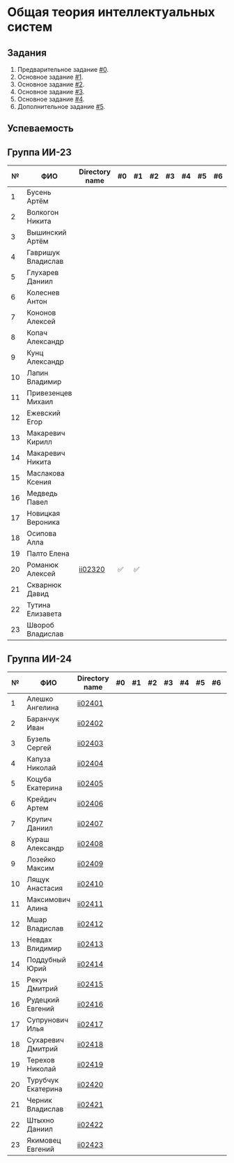 # Общая теория интеллектуальных систем

## Задания

1. Предварительное задание [#0](./tasks/task_00/readme.md).
2. Основное задание [#1](./tasks/task_01/readme.md).
3. Основное задание [#2](./tasks/task_02/readme.md).
4. Основное задание [#3](./tasks/task_03/readme.md).
5. Основное задание [#4](./tasks/task_04/readme.md).
6. Дополнительное задание [#5](./tasks/task_05/readme.md).

## Успеваемость

## Группа ИИ-23
| №  | ФИО                          | Directory name                    | #0 | #1  | #2 | #3 | #4 | #5 | #6 | #7 | Рейтинг | Доклад |
|----|------------------------------|-----------------------------------|----|-----|----|----|----|----|----|----|---------|--------|
| 1  | Бусень Артём                 |                                   |    |     |    |    |    |    |    |    |         |        |
| 2  | Волкогон Никита              |                                   |    |     |    |    |    |    |    |    |         |        |
| 3  | Вышинский Артём              |                                   |    |     |    |    |    |    |    |    |         |        |
| 4  | Гавришук Владислав           |                                   |    |     |    |    |    |    |    |    |         |        |
| 5  | Глухарев Даниил              |                                   |    |     |    |    |    |    |    |    |         |        |
| 6  | Колеснев Антон               |                                   |    |     |    |    |    |    |    |    |         |        |
| 7  | Кононов Алексей              |                                   |    |     |    |    |    |    |    |    |         |        |
| 8  | Копач Александр              |                                   |    |     |    |    |    |    |    |    |         |        |
| 9  | Кунц Александр               |                                   |    |     |    |    |    |    |    |    |         |        |
| 10 | Лапин Владимир               |                                   |    |     |    |    |    |    |    |    |         |        |
| 11 | Привезенцев Михаил           |                                   |    |     |    |    |    |    |    |    |         |        |
| 12 | Ежевский Егор                |                                   |    |     |    |    |    |    |    |    |         |        |
| 13 | Макаревич Кирилл             |                                   |    |     |    |    |    |    |    |    |         |        |
| 14 | Макаревич Никита             |                                   |    |     |    |    |    |    |    |    |         |        |
| 15 | Маслакова Ксения             |                                   |    |     |    |    |    |    |    |    |         |        |
| 16 | Медведь Павел                |                                   |    |     |    |    |    |    |    |    |         |        |
| 17 | Новицкая Вероника            |                                   |    |     |    |    |    |    |    |    |         |        |
| 18 | Осипова Алла                 |                                   |    |     |    |    |    |    |    |    |         |        |
| 19 | Палто Елена                  |                                   |    |     |    |    |    |    |    |    |         |        |
| 20 | Романюк Алексей              |[ii02320](trunk/ii02320)           | ✅ | ✅ |    |    |    |    |    |    |        8|        |
| 21 | Скварнюк Давид               |                                   |    |     |    |    |    |    |    |    |         |        |
| 22 | Тутина Елизавета             |                                   |    |     |    |    |    |    |    |    |         |        |
| 23 | Швороб Владислав             |                                   |    |     |    |    |    |    |    |    |         |        |

## Группа ИИ-24

| №  | ФИО                         | Directory name               | #0 | #1 | #2 | #3 | #4 | #5 | #6 | #7 | Рейтинг | Доклад        |
|----|-----------------------------|------------------------------|----|----|----|----|----|----|----|----|---------|--------------|
| 1  | Алешко Ангелина             | [ii02401](trunk/ii02401)     |    |    |    |    |    |    |    |    |         |              |
| 2  | Баранчук Иван               | [ii02402](trunk/ii02402)     |    |    |    |    |    |    |    |    |         |              |
| 3  | Бузель Сергей               | [ii02403](trunk/ii02403)     |    |    |    |    |    |    |    |    |         |              |
| 4  | Капуза Николай              | [ii02404](trunk/ii02404)     |    |    |    |    |    |    |    |    |         |              |
| 5  | Коцуба Екатерина            | [ii02405](trunk/ii02405)     |    |    |    |    |    |    |    |    |         |              |
| 6  | Крейдич Артем               | [ii02406](trunk/ii02406)     |    |    |    |    |    |    |    |    |         |              |
| 7  | Крупич Даниил               | [ii02407](trunk/ii02407)     |    |    |    |    |    |    |    |    |         |              |
| 8  | Кураш Александр             | [ii02408](trunk/ii02408)     |    |    |    |    |    |    |    |    |         |              |
| 9  | Лозейко Максим              | [ii02409](trunk/ii02409)     |    |    |    |    |    |    |    |    |         |              |
| 10 | Лящук Анастасия             | [ii02410](trunk/ii02410)     |    |    |    |    |    |    |    |    |         |              |
| 11 | Максимович Алина            | [ii02411](trunk/ii02411)     |    |    |    |    |    |    |    |    |         |              |
| 12 | Мшар Владислав              | [ii02412](trunk/ii02412)     |    |    |    |    |    |    |    |    |         |              |
| 13 | Невдах Влидимир             | [ii02413](trunk/ii02413)     |    |    |    |    |    |    |    |    |         |              |
| 14 | Поддубный Юрий              | [ii02414](trunk/ii02414)     |    |    |    |    |    |    |    |    |         |              |
| 15 | Рекун Дмитрий               | [ii02415](trunk/ii02415)     |    |    |    |    |    |    |    |    |         |              |
| 16 | Рудецкий Евгений            | [ii02416](trunk/ii02416)     |    |    |    |    |    |    |    |    |         |              |
| 17 | Супрунович Илья             | [ii02417](trunk/ii02417)     |    |    |    |    |    |    |    |    |         |              |
| 18 | Сухаревич Дмитрий           | [ii02418](trunk/ii02418)     |    |    |    |    |    |    |    |    |         |              |
| 19 | Терехов Николай             | [ii02419](trunk/ii02419)     |    |    |    |    |    |    |    |    |         |              |
| 20 | Турубчук Екатерина          | [ii02420](trunk/ii02420)     |    |    |    |    |    |    |    |    |         |              |
| 21 | Черник Владислав            | [ii02421](trunk/ii02421)     |    |    |    |    |    |    |    |    |         |              |
| 22 | Штыхно Даниил               | [ii02422](trunk/ii02422)     |    |    |    |    |    |    |    |    |         |              |
| 23 | Якимовец Евгений            | [ii02423](trunk/ii02423)     |    |    |    |    |    |    |    |    |         |              |
